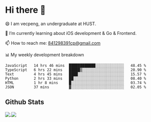 
# Hi there 👋
😄 I am vecpeng, an undergraduate at HUST.

🌱 I’m currently learning about iOS development & Go & Frontend.

📫 How to reach me: 841298391cp@gmail.com

📊 My weekly development breakdown
<!--START_SECTION:waka-->

```text
JavaScript   14 hrs 46 mins  ████████████░░░░░░░░░░░░░   48.45 %
TypeScript   6 hrs 22 mins   █████▒░░░░░░░░░░░░░░░░░░░   20.90 %
Text         4 hrs 45 mins   ████░░░░░░░░░░░░░░░░░░░░░   15.57 %
Python       2 hrs 33 mins   ██░░░░░░░░░░░░░░░░░░░░░░░   08.40 %
HTML         1 hr 8 mins     █░░░░░░░░░░░░░░░░░░░░░░░░   03.74 %
JSON         37 mins         ▓░░░░░░░░░░░░░░░░░░░░░░░░   02.05 %
```

<!--END_SECTION:waka-->

## Github Stats
<a href="https://github.com/anuraghazra/github-readme-stats">
  <img align="center" src="https://github-readme-stats.vercel.app/api?username=vecpeng&count_private=true&hide=stars" />
</a>
<a href="https://github.com/anuraghazra/convoychat">
  <img align="center" src="https://github-readme-stats.vercel.app/api/top-langs/?username=vecpeng&layout=compact" />
</a>
